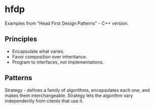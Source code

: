 # hfdp
Examples from "Head First Design Patterns" - C++ version.

## Principles

* Encapsulate what varies.
* Favor composition over inheritance.
* Program to interfaces, not implementations.

## Patterns

Strategy - defines a family of algorithms, encapsulates each one, and makes them interchangeable. Strategy lets the algorithm vary independently from clients that use it.
